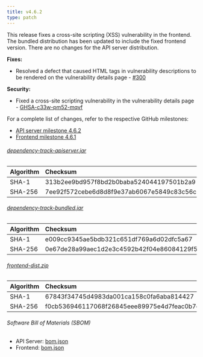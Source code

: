 ```yaml
---
title: v4.6.2
type: patch
---
```


This release fixes a cross-site scripting (XSS) vulnerability in the frontend.
The bundled distribution has been updated to include the fixed frontend version.
There are no changes for the API server distribution.

**Fixes:**

* Resolved a defect that caused HTML tags in vulnerability descriptions to be rendered on the vulnerability details page - [#300]

**Security:**

* Fixed a cross-site scripting vulnerability in the vulnerability details page - [GHSA-c33w-pm52-mqvf]

For a complete list of changes, refer to the respective GitHub milestones:

* [API server milestone 4.6.2](https://github.com/DependencyTrack/dependency-track/milestone/28?closed=1)
* [Frontend milestone 4.6.1](https://github.com/DependencyTrack/frontend/milestone/12?closed=1)

###### [dependency-track-apiserver.jar](https://github.com/DependencyTrack/dependency-track/releases/download/4.6.2/dependency-track-apiserver.jar)

| Algorithm | Checksum                                                         |
|:----------|:-----------------------------------------------------------------|
| SHA-1     | 313b2ee9bd957f8bd2b0baba524044197501b2a9                         |
| SHA-256   | 7ee92f572cebe6d8d8f9e37ab6067e5849c83c56c98b38a21418557260efbfdc |

###### [dependency-track-bundled.jar](https://github.com/DependencyTrack/dependency-track/releases/download/4.6.2/dependency-track-bundled.jar)

| Algorithm | Checksum                                                         |
|:----------|:-----------------------------------------------------------------|
| SHA-1     | e009cc9345ae5bdb321c651df769a6d02dfc5a67                         |
| SHA-256   | 0e67de28a99aec1d2e3c4592b42f04e86084129f58f3d338b572fdc5b7064899 |

###### [frontend-dist.zip](https://github.com/DependencyTrack/dependency-track/releases/download/4.6.2/frontend-dist.zip)

| Algorithm | Checksum                                                         |
|:----------|:-----------------------------------------------------------------|
| SHA-1     | 67843f34745d4983da001ca158c0fa6aba814427                         |
| SHA-256   | f0cb536946117068f26845eee89975e4d7feac0b7c806bae505172e85bfadf76 |

###### Software Bill of Materials (SBOM)

* API Server: [bom.json](https://github.com/DependencyTrack/dependency-track/releases/download/4.6.2/bom.json)
* Frontend: [bom.json](https://github.com/DependencyTrack/frontend/releases/download/4.6.1/bom.json)

[#300]: https://github.com/DependencyTrack/frontend/pull/300
[GHSA-c33w-pm52-mqvf]: https://github.com/DependencyTrack/frontend/security/advisories/GHSA-c33w-pm52-mqvf